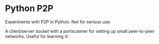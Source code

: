# Python P2P

Experiments with P2P in Python. Not for serious use.

A client/server socket with a portscanner for setting up small peer-to-peer networks. Useful for learning 🤓 .


